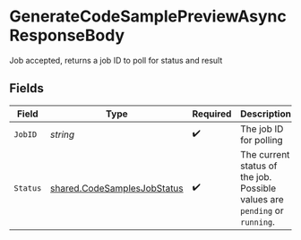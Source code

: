 # GenerateCodeSamplePreviewAsyncResponseBody

Job accepted, returns a job ID to poll for status and result


## Fields

| Field                                                                             | Type                                                                              | Required                                                                          | Description                                                                       |
| --------------------------------------------------------------------------------- | --------------------------------------------------------------------------------- | --------------------------------------------------------------------------------- | --------------------------------------------------------------------------------- |
| `JobID`                                                                           | *string*                                                                          | :heavy_check_mark:                                                                | The job ID for polling                                                            |
| `Status`                                                                          | [shared.CodeSamplesJobStatus](../../../pkg/models/shared/codesamplesjobstatus.md) | :heavy_check_mark:                                                                | The current status of the job. Possible values are `pending` or `running`.        |